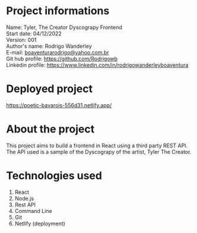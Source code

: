 # Project informations

Name: Tyler, The Creator Dyscograpy Frontend <br />
Start date: 04/12/2022 <br />
Version: 001 <br />
Author's name: Rodrigo Wanderley <br />
E-mail: <boaventurarodrigo@yahoo.com.br> <br />
Git hub profile: <https://github.com/Rodrigowb> <br />
Linkedin profile: <https://www.linkedin.com/in/rodrigowanderleyboaventura> <br />

# Deployed project

https://poetic-bavarois-556d31.netlify.app/

# About the project

This project aims to build a frontend in React using a third party REST API. The API used is a sample of the Dyscograpy of the artist, Tyler The Creator.

# Technologies used

1. React
2. Node.js
3. Rest API
4. Command Line
5. Git
6. Netlify (deployment)
